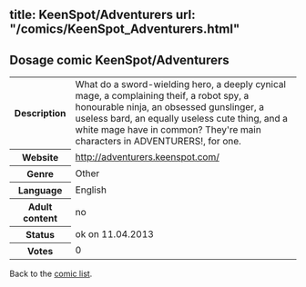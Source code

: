 title: KeenSpot/Adventurers
url: "/comics/KeenSpot_Adventurers.html"
---
Dosage comic KeenSpot/Adventurers
-----------------------------------------

<table class="comicinfo">
<tr>
<th>Description</th><td>What do a sword-wielding hero, a deeply cynical mage, a complaining theif, a robot spy, a honourable ninja, an obsessed gunslinger, a useless bard, an equally useless cute thing, and a white mage have in common? They're main characters in ADVENTURERS!, for one.</td>
</tr>
<tr>
<th>Website</th><td><a href="http://adventurers.keenspot.com/">http://adventurers.keenspot.com/</a></td>
</tr>
<tr>
<th>Genre</th><td>Other</td>
</tr>
<tr>
<th>Language</th><td>English</td>
</tr>
<tr>
<th>Adult content</th><td>no</td>
</tr>
<tr>
<th>Status</th><td>ok on 11.04.2013</td>
</tr>
<tr>
<th>Votes</th><td>0</div></td>
</tr>
</table>

Back to the [comic list](../comic-index.html).

